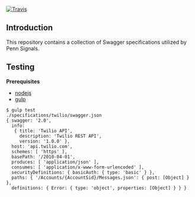 [![Travis](https://img.shields.io/travis/pennsignals/swagger-specifications.svg?style=flat-square)](https://travis-ci.org/pennsignals/swagger-specifications)

## Introduction

This repository contains a collection of Swagger specifications utilized by Penn Signals.

## Testing

**Prerequisites**

  - [nodejs](https://nodejs.org/en/download/)
  - [gulp](https://github.com/gulpjs/gulp/blob/master/docs/getting-started.md)

```
$ gulp test
./specifications/twilio/swagger.json
{ swagger: '2.0',
  info:
   { title: 'Twilio API',
     description: 'Twilio REST API',
     version: '1.0.0' },
  host: 'api.twilio.com',
  schemes: [ 'https' ],
  basePath: '/2010-04-01',
  produces: [ 'application/json' ],
  consumes: [ 'application/x-www-form-urlencoded' ],
  securityDefinitions: { basicAuth: { type: 'basic' } },
  paths: { '/Accounts/{AccountSid}/Messages.json': { post: [Object] } },
  definitions: { Error: { type: 'object', properties: [Object] } } }
```
